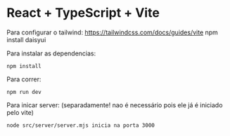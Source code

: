 # React + TypeScript + Vite

Para configurar o tailwind:
  https://tailwindcss.com/docs/guides/vite
  npm install daisyui

Para instalar as dependencias:
```
npm install
```

Para correr:
```
npm run dev
```

Para inicar server: (separadamente! nao é necessário pois ele já é iniciado pelo vite)
```
node src/server/server.mjs inicia na porta 3000
```

